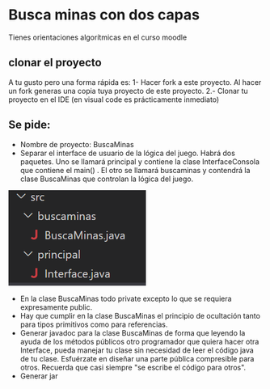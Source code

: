 # Busca minas con dos capas
Tienes orientaciones algorítmicas en el curso moodle
## clonar el proyecto
A tu gusto pero una forma rápida es:
1- Hacer fork a este proyecto. Al hacer un fork generas una copia tuya proyecto de este proyecto.
2.- Clonar tu proyecto en el IDE (en visual code es prácticamente inmediato)
## Se pide:
- Nombre de proyecto: BuscaMinas
- Separar el interface de usuario de la lógica del juego.  Habrá dos paquetes. Uno se llamará principal y contiene la clase InterfaceConsola que contiene el main() . El otro se llamará buscaminas y contendrá la clase BuscaMinas que controlan la lógica del juego. 

![image.png](./image.png)





- En la clase BuscaMinas todo private excepto lo que se requiera expresamente public. 
- Hay que cumplir en la clase BuscaMinas el principio de ocultación tanto para tipos primitivos como para referencias.
- Generar javadoc para la clase BuscaMinas de forma que leyendo la ayuda de los métodos públicos otro programador que quiera hacer otra Interface, pueda manejar tu clase sin necesidad de leer el código java de tu clase. Esfuérzate en diseñar una parte pública compresible para otros. Recuerda que casi siempre "se escribe el código para otros".
- Generar jar 
